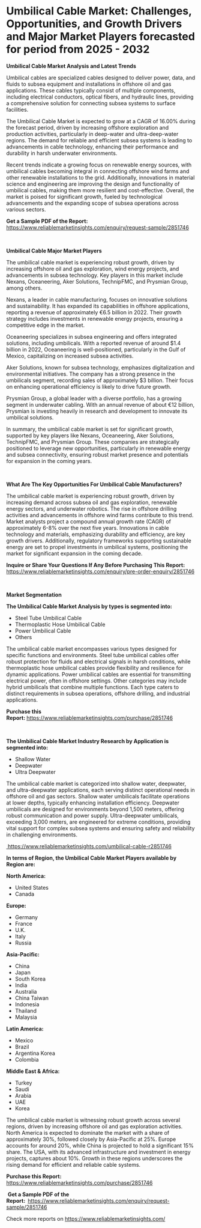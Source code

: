 <p><h1>Umbilical Cable Market: Challenges, Opportunities, and Growth Drivers and Major Market Players forecasted for period from 2025 - 2032</h1></p><p><strong>Umbilical Cable Market Analysis and Latest Trends</strong></p>
<p><p>Umbilical cables are specialized cables designed to deliver power, data, and fluids to subsea equipment and installations in offshore oil and gas applications. These cables typically consist of multiple components, including electrical conductors, optical fibers, and hydraulic lines, providing a comprehensive solution for connecting subsea systems to surface facilities.</p><p>The Umbilical Cable Market is expected to grow at a CAGR of 16.00% during the forecast period, driven by increasing offshore exploration and production activities, particularly in deep-water and ultra-deep-water regions. The demand for reliable and efficient subsea systems is leading to advancements in cable technology, enhancing their performance and durability in harsh underwater environments. </p><p>Recent trends indicate a growing focus on renewable energy sources, with umbilical cables becoming integral in connecting offshore wind farms and other renewable installations to the grid. Additionally, innovations in material science and engineering are improving the design and functionality of umbilical cables, making them more resilient and cost-effective. Overall, the market is poised for significant growth, fueled by technological advancements and the expanding scope of subsea operations across various sectors.</p></p>
<p><strong>Get a Sample PDF of the Report:&nbsp;</strong> <a href="https://www.reliablemarketinsights.com/enquiry/request-sample/2851746?utm_campaign=3261&utm_medium=2&utm_source=Github&utm_content=ia&utm_term=11032025&utm_id=umbilical-cable">https://www.reliablemarketinsights.com/enquiry/request-sample/2851746</a></p>
<p>&nbsp;</p>
<p><strong>Umbilical Cable Major Market Players</strong></p>
<p><p>The umbilical cable market is experiencing robust growth, driven by increasing offshore oil and gas exploration, wind energy projects, and advancements in subsea technology. Key players in this market include Nexans, Oceaneering, Aker Solutions, TechnipFMC, and Prysmian Group, among others.</p><p>Nexans, a leader in cable manufacturing, focuses on innovative solutions and sustainability. It has expanded its capabilities in offshore applications, reporting a revenue of approximately €6.5 billion in 2022. Their growth strategy includes investments in renewable energy projects, ensuring a competitive edge in the market.</p><p>Oceaneering specializes in subsea engineering and offers integrated solutions, including umbilicals. With a reported revenue of around $1.4 billion in 2022, Oceaneering is well-positioned, particularly in the Gulf of Mexico, capitalizing on increased subsea activities.</p><p>Aker Solutions, known for subsea technology, emphasizes digitalization and environmental initiatives. The company has a strong presence in the umbilicals segment, recording sales of approximately $3 billion. Their focus on enhancing operational efficiency is likely to drive future growth.</p><p>Prysmian Group, a global leader with a diverse portfolio, has a growing segment in underwater cabling. With an annual revenue of about €12 billion, Prysmian is investing heavily in research and development to innovate its umbilical solutions.</p><p>In summary, the umbilical cable market is set for significant growth, supported by key players like Nexans, Oceaneering, Aker Solutions, TechnipFMC, and Prysmian Group. These companies are strategically positioned to leverage new opportunities, particularly in renewable energy and subsea connectivity, ensuring robust market presence and potentials for expansion in the coming years.</p></p>
<p>&nbsp;</p>
<p><strong>What Are The Key Opportunities For Umbilical Cable Manufacturers?</strong></p>
<p><p>The umbilical cable market is experiencing robust growth, driven by increasing demand across subsea oil and gas exploration, renewable energy sectors, and underwater robotics. The rise in offshore drilling activities and advancements in offshore wind farms contribute to this trend. Market analysts project a compound annual growth rate (CAGR) of approximately 6-8% over the next five years. Innovations in cable technology and materials, emphasizing durability and efficiency, are key growth drivers. Additionally, regulatory frameworks supporting sustainable energy are set to propel investments in umbilical systems, positioning the market for significant expansion in the coming decade.</p></p>
<p><strong>Inquire or Share Your Questions If Any Before Purchasing This Report:</strong> <a href="https://www.reliablemarketinsights.com/enquiry/pre-order-enquiry/2851746?utm_campaign=3261&utm_medium=2&utm_source=Github&utm_content=ia&utm_term=11032025&utm_id=umbilical-cable">https://www.reliablemarketinsights.com/enquiry/pre-order-enquiry/2851746</a></p>
<p>&nbsp;</p>
<p><strong>Market Segmentation</strong></p>
<p><strong>The Umbilical Cable Market Analysis by types is segmented into:</strong></p>
<p><ul><li>Steel Tube Umbilical Cable</li><li>Thermoplastic Hose Umbilical Cable</li><li>Power Umbilical Cable</li><li>Others</li></ul></p>
<p><p>The umbilical cable market encompasses various types designed for specific functions and environments. Steel tube umbilical cables offer robust protection for fluids and electrical signals in harsh conditions, while thermoplastic hose umbilical cables provide flexibility and resilience for dynamic applications. Power umbilical cables are essential for transmitting electrical power, often in offshore settings. Other categories may include hybrid umbilicals that combine multiple functions. Each type caters to distinct requirements in subsea operations, offshore drilling, and industrial applications.</p></p>
<p><strong>Purchase this Report:&nbsp;</strong><a href="https://www.reliablemarketinsights.com/purchase/2851746?utm_campaign=3261&utm_medium=2&utm_source=Github&utm_content=ia&utm_term=11032025&utm_id=umbilical-cable">https://www.reliablemarketinsights.com/purchase/2851746</a></p>
<p>&nbsp;</p>
<p><strong>The Umbilical Cable Market Industry Research by Application is segmented into:</strong></p>
<p><ul><li>Shallow Water</li><li>Deepwater</li><li>Ultra Deepwater</li></ul></p>
<p><p>The umbilical cable market is categorized into shallow water, deepwater, and ultra-deepwater applications, each serving distinct operational needs in offshore oil and gas sectors. Shallow water umbilicals facilitate operations at lower depths, typically enhancing installation efficiency. Deepwater umbilicals are designed for environments beyond 1,500 meters, offering robust communication and power supply. Ultra-deepwater umbilicals, exceeding 3,000 meters, are engineered for extreme conditions, providing vital support for complex subsea systems and ensuring safety and reliability in challenging environments.</p></p>
<p><a href="https://www.reliablemarketinsights.com/umbilical-cable-r2851746?utm_campaign=3261&utm_medium=2&utm_source=Github&utm_content=ia&utm_term=11032025&utm_id=umbilical-cable">&nbsp;https://www.reliablemarketinsights.com/umbilical-cable-r2851746</a></p>
<p><strong>In terms of Region, the Umbilical Cable Market Players available by Region are:</strong></p>
<p>
    <p> <strong> North America: </strong>
        <ul>
            <li>United States</li>
            <li>Canada</li>
        </ul>
        </p> 
    <p> <strong> Europe: </strong>
        <ul>
            <li>Germany</li>
            <li>France</li>
            <li>U.K.</li>
            <li>Italy</li>
            <li>Russia</li>
        </ul>
        </p> 
    <p> <strong> Asia-Pacific: </strong>
        <ul>
            <li>China</li>
            <li>Japan</li>
            <li>South Korea</li>
            <li>India</li>
            <li>Australia</li>
            <li>China Taiwan</li>
            <li>Indonesia</li>
            <li>Thailand</li>
            <li>Malaysia</li>
        </ul>
        </p> 
    <p> <strong> Latin America: </strong>
        <ul>
            <li>Mexico</li>
            <li>Brazil</li>
            <li>Argentina Korea</li>
            <li>Colombia</li>
        </ul>
        </p> 
    <p> <strong> Middle East & Africa: </strong>
        <ul>
            <li>Turkey</li>
            <li>Saudi</li>
            <li>Arabia</li>
            <li>UAE</li>
            <li>Korea</li>
        </ul>
    </p>
    </p>
<p><p>The umbilical cable market is witnessing robust growth across several regions, driven by increasing offshore oil and gas exploration activities. North America is expected to dominate the market with a share of approximately 30%, followed closely by Asia-Pacific at 25%. Europe accounts for around 20%, while China is projected to hold a significant 15% share. The USA, with its advanced infrastructure and investment in energy projects, captures about 10%. Growth in these regions underscores the rising demand for efficient and reliable cable systems.</p></p>
<p><strong>Purchase this Report: </strong><a href="https://www.reliablemarketinsights.com/purchase/2851746?utm_campaign=3261&utm_medium=2&utm_source=Github&utm_content=ia&utm_term=11032025&utm_id=umbilical-cable">https://www.reliablemarketinsights.com/purchase/2851746</a></p>
<p>&nbsp;<strong>Get a Sample PDF of the Report:&nbsp;&nbsp;</strong><a href="https://www.reliablemarketinsights.com/enquiry/request-sample/2851746?utm_campaign=3261&utm_medium=2&utm_source=Github&utm_content=ia&utm_term=11032025&utm_id=umbilical-cable">https://www.reliablemarketinsights.com/enquiry/request-sample/2851746</a></p>
<p><strong></strong></p>
<p>Check more reports on <a href="https://www.reliablemarketinsights.com/?utm_campaign=3261&utm_medium=2&utm_source=Github&utm_content=ia&utm_term=11032025&utm_id=umbilical-cable">https://www.reliablemarketinsights.com/</a></p>